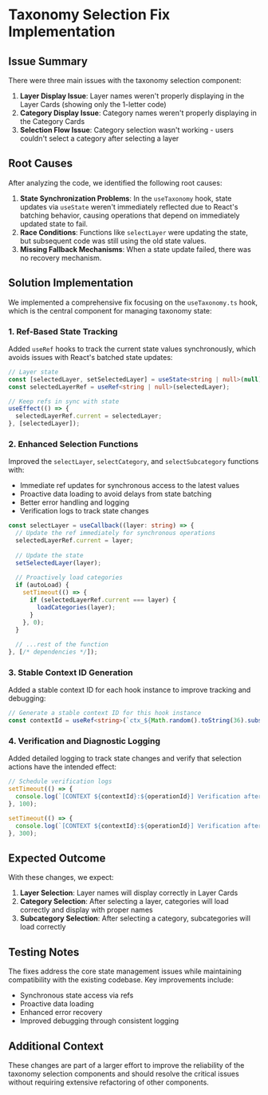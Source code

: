 # Taxonomy Selection Fix Implementation

## Issue Summary

There were three main issues with the taxonomy selection component:

1. **Layer Display Issue**: Layer names weren't properly displaying in the Layer Cards (showing only the 1-letter code)
2. **Category Display Issue**: Category names weren't properly displaying in the Category Cards
3. **Selection Flow Issue**: Category selection wasn't working - users couldn't select a category after selecting a layer

## Root Causes

After analyzing the code, we identified the following root causes:

1. **State Synchronization Problems**: In the `useTaxonomy` hook, state updates via `useState` weren't immediately reflected due to React's batching behavior, causing operations that depend on immediately updated state to fail.
2. **Race Conditions**: Functions like `selectLayer` were updating the state, but subsequent code was still using the old state values.
3. **Missing Fallback Mechanisms**: When a state update failed, there was no recovery mechanism.

## Solution Implementation

We implemented a comprehensive fix focusing on the `useTaxonomy.ts` hook, which is the central component for managing taxonomy state:

### 1. Ref-Based State Tracking

Added `useRef` hooks to track the current state values synchronously, which avoids issues with React's batched state updates:

```typescript
// Layer state
const [selectedLayer, setSelectedLayer] = useState<string | null>(null);
const selectedLayerRef = useRef<string | null>(selectedLayer);

// Keep refs in sync with state
useEffect(() => {
  selectedLayerRef.current = selectedLayer;
}, [selectedLayer]);
```

### 2. Enhanced Selection Functions

Improved the `selectLayer`, `selectCategory`, and `selectSubcategory` functions with:

- Immediate ref updates for synchronous access to the latest values
- Proactive data loading to avoid delays from state batching
- Better error handling and logging
- Verification logs to track state changes

```typescript
const selectLayer = useCallback((layer: string) => {
  // Update the ref immediately for synchronous operations
  selectedLayerRef.current = layer;
  
  // Update the state
  setSelectedLayer(layer);
  
  // Proactively load categories
  if (autoLoad) {
    setTimeout(() => {
      if (selectedLayerRef.current === layer) {
        loadCategories(layer);
      }
    }, 0);
  }
  
  // ...rest of the function
}, [/* dependencies */]);
```

### 3. Stable Context ID Generation

Added a stable context ID for each hook instance to improve tracking and debugging:

```typescript
// Generate a stable context ID for this hook instance
const contextId = useRef<string>(`ctx_${Math.random().toString(36).substr(2, 9)}`).current;
```

### 4. Verification and Diagnostic Logging

Added detailed logging to track state changes and verify that selection actions have the intended effect:

```typescript
// Schedule verification logs
setTimeout(() => {
  console.log(`[CONTEXT ${contextId}:${operationId}] Verification after 100ms - selectedLayer: ${selectedLayerRef.current}`);
}, 100);

setTimeout(() => {
  console.log(`[CONTEXT ${contextId}:${operationId}] Verification after 300ms - categories: ${categoriesRef.current.length} items`);
}, 300);
```

## Expected Outcome

With these changes, we expect:

1. **Layer Selection**: Layer names will display correctly in Layer Cards
2. **Category Selection**: After selecting a layer, categories will load correctly and display with proper names
3. **Subcategory Selection**: After selecting a category, subcategories will load correctly

## Testing Notes

The fixes address the core state management issues while maintaining compatibility with the existing codebase. Key improvements include:

- Synchronous state access via refs
- Proactive data loading
- Enhanced error recovery
- Improved debugging through consistent logging

## Additional Context

These changes are part of a larger effort to improve the reliability of the taxonomy selection components and should resolve the critical issues without requiring extensive refactoring of other components.